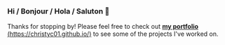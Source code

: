 ### Hi / Bonjour / Hola / Saluton 👋
Thanks for stopping by!  Please feel free to check out [**my portfolio** (https://christyc01.github.io/)](https://christyc01.github.io/) to see some of the projects I've worked on.

<!--  TEMPORARILY REMOVING
[![Christy's GitHub stats](https://github-readme-stats.vercel.app/api?username=christyc01&hide=stars&show_icons=true&count_private=true&title_color=333333&icon_color=333333&border_radius=25)](https://github.com/anuraghazra/github-readme-stats)
[![Christy's GitHub stats](https://github-readme-stats.vercel.app/api/top-langs/?username=christyc01&show_icons=true&count_private=true&layout=compact&title_color=333333&border_radius=25&langs_count=10)](https://github.com/anuraghazra/github-readme-stats)
-->



<!--
**christyc01/christyc01** is a ✨ _special_ ✨ repository because its `README.md` (this file) appears on your GitHub profile.

Here are some ideas to get you started:

- 🔭 I’m currently working on ...
- 🌱 I’m currently learning ...
- 👯 I’m looking to collaborate on ...
- 🤔 I’m looking for help with ...
- 💬 Ask me about ...
- 📫 How to reach me: ...
- 😄 Pronouns: ...
- ⚡ Fun fact: ...
-->
